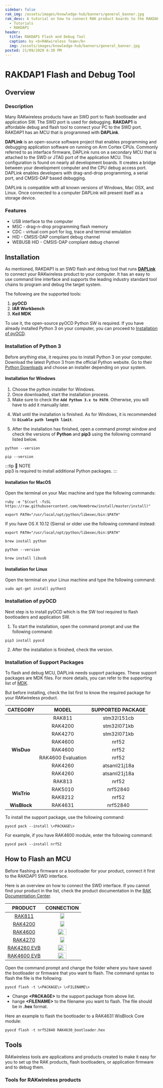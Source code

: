 ```yaml
---
sidebar: false
rak_img: /assets/images/knowledge-hub/banners/general_banner.jpg
rak_desc: A tutorial on how to connect RAK product boards to the RAKDAP1 as the flash and debug tool.
  - Tutorials
  - RAKDAP1
header:
  title: RAKDAP1 Flash and Debug Tool
  caption: by <b>RAKwireless Team</b>
  img: /assets/images/knowledge-hub/banners/general_banner.jpg
posted: 21/09/2020 6:30 PM
---
```


# RAKDAP1 Flash and Debug Tool


## Overview
### Description

Many RAKwireless products have an SWD port to flash bootloader and application SW. The SWD port is used for debugging. **RAKDAP1** is affordable debug and flash tool to connect your PC to the SWD port. RAKDAP1 has an MCU that is programmed with **DAPLink**.    

**DAPLink** is an open-source software project that enables programming and debugging application software on running on Arm Cortex CPUs. Commonly referred to as interface firmware, DAPLink runs on a secondary MCU that is attached to the SWD or JTAG port of the application MCU. This configuration is found on nearly all development boards. It creates a bridge between your development computer and the CPU debug access port. DAPLink enables developers with drag-and-drop programming, a serial port, and CMSIS-DAP based debugging.

DAPLink is compatible with all known versions of Windows, Mac OSX, and Linux. Once connected to a computer DAPLink will present itself as a storage device.

### Features

- USB interface to the computer
- MSC - drag-n-drop programming flash memory
- CDC - virtual com port for log, trace and terminal emulation
- HID - CMSIS-DAP compliant debug channel
- WEBUSB HID - CMSIS-DAP compliant debug channel


## Installation

As mentioned, RAKDAP1 is an SWD flash and debug tool that runs [**DAPLink**](https://os.mbed.com/docs/mbed-os/v5.15/tools/daplink.html#daplink-features) to connect your RAKwireless product to your computer. It has an easy to use command line interface and supports the leading industry standard tool chains to program and debug the target system.

The following are the supported tools:

1. **pyOCD**
2. **IAR Workbench**
3. **Keil MDK**

To use it, the open-source pyOCD Python SW is required. If you have already installed Python 3 on your computer, you can proceed to [Installation of pyOCD](#installation-of-pyocd). 

### Installation of Python 3

Before anything else, it requires you to install Python 3 on your computer. Download the latest Python 3 from the official Python website. Go to their [Python Downloads](https://www.python.org/downloads/) and choose an installer depending on your system. 


#### Installation for Windows

1. Choose the python installer for Windows. 
2. Once downloaded, start the installation process. 
3. Make sure to check the **`Add Python 3.x to PATH`**. Otherwise, you will have to add it manually later.


<rk-img
  src="/assets/images/knowledge-hub/tutorials/rakdap1-flash-and-debug-tool/1.install.png"
  width="60%"
  caption="Installing Python for Windows"
/>

4. Wait until the installation is finished. As for Windows, it is recommended to **`Disable path length limit`**.


<rk-img
  src="/assets/images/knowledge-hub/tutorials/rakdap1-flash-and-debug-tool/2.disable-path-limit.png"
  width="60%"
  caption="Disable the Path Limit"
/>

5. After the installation has finished, open a command prompt window and check the versions of **Python** and **pip3** using the following command listed below. 


```
python --version
```

```
pip --version
```

<rk-img
  src="/assets/images/knowledge-hub/tutorials/rakdap1-flash-and-debug-tool/3.versions.png"
  width="75%"
  caption="Checking the Python and pip3 vesions"
/>

:::tip 📝 NOTE  
pip3 is required to install additional Python packages. 
:::

#### Installation for MacOS

Open the terminal on your Mac machine and type the following commands:

```
ruby -e "$(curl -fsSL https://raw.githubusercontent.com/Homebrew/install/master/install)"
```   

```
export PATH="/usr/local/opt/python/libexec/bin:$PATH"
```

If you have OS X 10.12 (Sierra) or older use the following command instead:   
```
export PATH="/usr/local/opt/python/libexec/bin:$PATH"
```

```
brew install python
```

```
python --version
```

```
brew install libusb
```

#### Installation for Linux


Open the terminal on your Linux machine and type the following command:

```
sudo apt-get install python3
```

### Installation of pyOCD

Next step is to install pyOCD which is the SW tool required to flash bootloaders and application SW. 

1. To start the installation, open the command prompt and use the following command:

```
pip3 install pyocd
```

<rk-img
  src="/assets/images/knowledge-hub/tutorials/rakdap1-flash-and-debug-tool/4.install-pyocd.png"
  width="75%"
  caption="Installing pyOCD"
/>

2. After the installation is finished, check the version.

<rk-img
  src="/assets/images/knowledge-hub/tutorials/rakdap1-flash-and-debug-tool/5.pyocd-version.png"
  width="75%"
  caption="pyOCD version"
/>

### Installation of Support Packages

To flash and debug MCU, DAPLink needs support packages. These support packages are MDK files. For more details, you can refer to the supporting list of [MDK](https://www.keil.com/dd2/Pack/).

But before installing, check the list first to know the required package for your RAKwireless product.


<table style="text-align: center">
<thead>
  <tr>
    <th>CATEGORY</th>
    <th>MODEL</th>
    <th>SUPPORTED PACKAGE</th>
  </tr>
</thead>
<tbody>
    <tr>
      <td rowspan=9><b>WisDuo</b></td>
      <td>RAK811</td>
      <td>stm32l151cb</td>   
    </tr>
    <tr>
      <td>RAK4200</td>
      <td>stm32l071kb</td>   
    </tr>
    <tr>
      <td>RAK4270</td>
      <td>stm32l071kb</td>   
    </tr>
    <tr>
      <td>RAK4600</td>
      <td>nrf52</td>   
    </tr>
    <tr>
      <td>RAK4600</td>
      <td>nrf52</td>   
    </tr>
    <tr>
      <td>RAK4600 Evaluation</td>
      <td>nrf52</td>   
    </tr>
    <tr>
      <td>RAK4260</td>
      <td>atsaml21j18a</td>   
    </tr>
    <tr>
      <td>RAK4260</td>
      <td>atsaml21j18a</td>   
    </tr>
    <tr>
      <td>RAK813</td>
      <td>nrf52</td>   
    </tr>
    <tr>
      <td rowspan=2><b>WisTrio</b></td>
      <td>RAK5010</td>
      <td>nrf52840</td>   
    </tr>
    <tr>
      <td>RAK8212</td>
      <td>nrf52</td>   
    </tr>
    <tr>
      <td><b>WisBlock</b></td>
      <td>RAK4631</td>
      <td>nrf52840</td>   
    </tr>
</tbody>
</table>


To install the support package, use the following command:    

```
pyocd pack --install \<PACKAGE\>
```

For example, if you have RAK4600 module, enter the following command:

```
pyocd pack --install nrf52
```

## How to Flash an MCU

Before flashing a firmware or a bootloader for your product, connect it first to the RAKDAP1 SWD interface.

Here is an overview on how to connect the SWD interface. If you cannot find your product in the list, check the product documentation in the [RAK Documentation Center](https://docs.rakwireless.com).

<table style="text-align: center">
<thead>
  <tr>
    <th> PRODUCT </th>
    <th> CONNECTION </th>
  </tr>
</thead>
<tbody>
    <tr>
      <td><a href="/Product-Categories/WisDuo/RAK811-Module/LoRaWAN-P2P/Quickstart/#flash-the-firmware-using-daplink-and-rakdap"> RAK811 </a></td>
      <td><img src="/assets/images/knowledge-hub/tutorials/rakdap1-flash-and-debug-tool/6.rak811-swd.png" width="35%"></td>   
    </tr>
    <tr>
      <td><a href="/Product-Categories/WisDuo/RAK4200-Module/LoRaWAN-P2P/Quickstart/#flash-the-firmware-using-daplink-and-rakdap"> RAK4200 </a></td>
      <td><img src="/assets/images/knowledge-hub/tutorials/rakdap1-flash-and-debug-tool/7.rak4200-swd.png" width="35%"></td>   
    </tr>
    <tr>
      <td><a href="/Product-Categories/WisDuo/RAK4600-Module/LoRaWAN-P2P/Quickstart/#flash-the-firmware-using-daplink-and-rakdap"> RAK4600 </a></td>
      <td><img src="/assets/images/knowledge-hub/tutorials/rakdap1-flash-and-debug-tool/8.rak4600-swd.png" width="50%"></td>   
    </tr>
    <tr>
      <td><a href="/Product-Categories/WisDuo/RAK4270-Module/LoRaWAN-P2P/Quickstart/#flash-the-firmware-using-daplink-and-rakdap">RAK4270 </a></td>
      <td><img src="/assets/images/knowledge-hub/tutorials/rakdap1-flash-and-debug-tool/9.rak4270-swd.png" width="35%"></td>   
    </tr>
    <tr>
      <td><a href="/Product-Categories/WisDuo/RAK4260-Evaluation-Board/Quickstart/#flash-the-firmware-using-daplink-and-rakdap">RAK4260 EVB </a></td>
      <td><img src="/assets/images/knowledge-hub/tutorials/rakdap1-flash-and-debug-tool/10.rak4260-evb-connection.png" width="50%"></td>   
    </tr>
    <tr>
      <td><a href="/Product-Categories/WisDuo/RAK4600-Evaluation-Board/Quickstart/#flash-the-firmware-using-daplink-and-rakdap"> RAK4600 EVB </a></td>
      <td><img src="/assets/images/knowledge-hub/tutorials/rakdap1-flash-and-debug-tool/11.rak4600-evb-connection.png" width="50%"></td>   
    </tr>
</tbody>
</table>

Open the command prompt and change the folder where you have saved the bootloader or firmware that you want to flash. The command syntax to flash the file is the following:

```
pyocd flash -t \<PACKAGE\> \<FILENAME\>
```

- Change **\<PACKAGE\>** to the support package from above list.     
-  hange **\<FILENAME\>** to the filename you want to flash. The file should be in __.hex__ format.

Here an example to flash the bootloader to a RAK4631 WisBlock Core module: 

```
pyocd flash -t nrf52840 RAK4630_bootloader.hex
```

## Tools

RAKwireless tools are applications and products created to make it easy for you to set up the RAK products, flash bootloaders, or application firmware and to debug them.

### Tools for RAKwireless products

<rk-img
  src="/assets/images/knowledge-hub/tutorials/rakdap1-flash-and-debug-tool/12.rakdap1-top.png"
  width="45%"
  caption="RAKDAP1 Model"
/>

